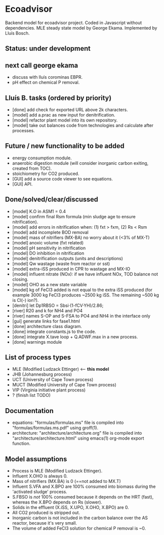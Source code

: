 # Ecoadvisor
  Backend model for ecoadvisor project.
  Coded in Javascript without dependencies.
  MLE steady state model by George Ekama.
  Implemented by Lluís Bosch.

## Status: under development 

## next call george ekama
  - discuss with lluís corominas EBPR.
  - pH effect on chemical P removal.

## Lluís B. tasks (ordered by priority)
  - [done]  add check for exported URL above 2k characters.
  - [model] add a.prac as new input for denitrification.
  - [model] refactor plant model into its own repository.
  - [model] take out balances code from technologies and calculate after processes.

## Future / new functionality to be added
  - energy consumption module.
  - anaerobic digestion module (will consider inorganic carbon exiting, created from TOC).
  - stoichiometry for CO2 produced.
  - [GUI] add a source code viewer to see equations.
  - [GUI] API.

## Done/solved/clear/discussed
  - [model] K.O in ASM1 = 0.4
  - [model] confirm final Rsm formula (min sludge age to ensure nitrification).
  - [model] add errors in nitrification when: (1) fxt > fxm, (2) Rs  < Rsm
  - [model] add incomplete BOD removal
  - [model] mass of nitrifiers (MX-BA) no worry about it (<3% of MX-T)
  - [model] anoxic volume (fxt related)
  - [model] pH sensitivity in nitrification
  - [model] DO inhibition in nitrification
  - [model] denitrification outputs (units and descriptions)
  - [model] Qw wastage (waste from reactor or sst)
  - [model] extra-iSS produced in CPR to wastage and MX-IO
  - [model] influent nitrate (NOx): if we have influent NOx, TOD balance not closing.
  - [model] OHO as a new state variable
  - [model] kg of FeCl3 added is not equal to the extra iSS produced (for example 3000 kg FeCl3 produces ~2500 kg iSS. The remaining ~500 kg is Cl(-) ion?).
  - [denitri] let Dp1RBSO = Sbsi·(1-fCV·YH)/2.86;
  - [river] R20 and k for NH4 and PO4
  - [river] names S-OP and S-FSA to PO4 and NH4 in the interface only
  - [gui] generate links for fase1.html
  - [done] architecture class diagram.
  - [done] integrate constants.js to the code.
  - [done] integrate X.tave loop + Q.ADWF.max in a new process.
  - [done] warnings module

## List of process types
  - MLE (Modified Ludzack Ettinger) <-- **this model**
  - JHB (Johannesburg process)
  - UCT (University of Cape Town process)
  - MUCT (Modified University of Cape Town process)
  - VIP (Virginia initiative plant process)
  - ? (finish list TODO)

## Documentation
  - equations: "formulas/formulas.ms" file is compiled into "formulas/formulas.ms.pdf" using groff(1).
  - architecture: "architecture/architecture.org" file is compiled into "architecture/architecture.html" using emacs(1) org-mode export function.

## Model assumptions
  - Process is MLE (Modified Ludzack Ettinger).
  - Influent X.OHO is always 0.
  - Mass of nitrifiers (MX.BA) is 0 (==not added to MX.T)
  - Influent S.VFA and X.BPO are 100% consumed into biomass during the 'activated sludge' process.
  - S.FBSO is *not* 100% consumed because it depends on the HRT (fast), whereas the X.BPO depends on Rs (slower).
  - Solids in the effluent (X.iSS, X.UPO, X.OHO, X.BPO) are 0.
  - All CO2 produced is stripped out.
  - Inorganic carbon is not included in the carbon balance over the AS reactor, because it's very small.
  - The volume of added FeCl3 solution for chemical P removal is ~0.
